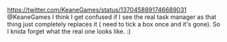 https://twitter.com/KeaneGames/status/1370458891746689031 @KeaneGames I think I get confused if I see the real task manager as that thing just completely replaces it ( need to tick a box once and it's gone). So I knida forget what the real one looks like. :)